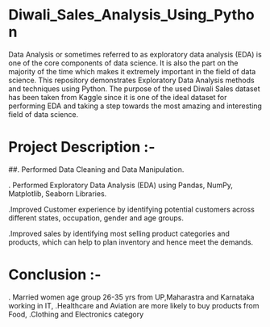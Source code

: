 # Diwali_Sales_Analysis_Using_Python
Data Analysis or sometimes referred to as exploratory data analysis (EDA) is one of the core components of data science. It is also the part on the majority of the time which makes it extremely important in the field of data science. This repository demonstrates Exploratory Data Analysis methods and techniques using Python. The purpose of the used Diwali Sales dataset has been taken from Kaggle since it is one of the ideal dataset for performing EDA and taking a step towards the most amazing and interesting field of data science. 

# Project Description :-
##. Performed Data Cleaning and Data Manipulation.

. Performed Exploratory Data Analysis (EDA) using Pandas, NumPy, Matplotlib, Seaborn Libraries.

.Improved Customer experience by identifying potential customers across different states, occupation, gender and age groups.

.Improved sales by identifying most selling product categories and products, which can help to plan inventory and hence meet the demands.
# Conclusion :-
. Married women age group 26-35 yrs from UP,Maharastra and Karnataka working in IT,
.Healthcare and Aviation are more likely to buy products from Food,
.Clothing and Electronics category
